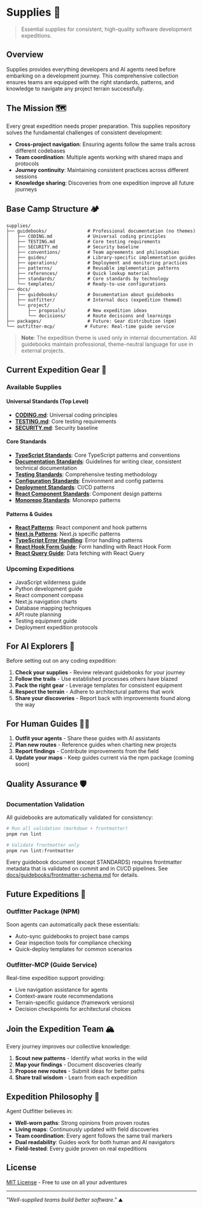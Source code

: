 # Supplies 🎒

> Essential supplies for consistent, high-quality software development expeditions.

## Overview

Supplies provides everything developers and AI agents need before embarking on a development journey. This comprehensive collection ensures teams are equipped with the right standards, patterns, and knowledge to navigate any project terrain successfully.

## The Mission 🗺️

Every great expedition needs proper preparation. This supplies repository solves the fundamental challenges of consistent development:

- **Cross-project navigation**: Ensuring agents follow the same trails across different codebases
- **Team coordination**: Multiple agents working with shared maps and protocols
- **Journey continuity**: Maintaining consistent practices across different sessions
- **Knowledge sharing**: Discoveries from one expedition improve all future journeys

## Base Camp Structure 🏕️

```text
supplies/
├── guidebooks/               # Professional documentation (no themes)
│   ├── CODING.md             # Universal coding principles
│   ├── TESTING.md            # Core testing requirements
│   ├── SECURITY.md           # Security baseline
│   ├── conventions/          # Team agreements and philosophies
│   ├── guides/               # Library-specific implementation guides
│   ├── operations/           # Deployment and monitoring practices
│   ├── patterns/             # Reusable implementation patterns
│   ├── references/           # Quick lookup material
│   ├── standards/            # Core standards by technology
│   └── templates/            # Ready-to-use configurations
├── docs/
│   ├── guidebooks/           # Documentation about guidebooks
│   ├── outfitter/            # Internal docs (expedition themed)
│   └── project/
│       ├── proposals/        # New expedition ideas
│       └── decisions/        # Route decisions and learnings
├── packages/                 # Future: Gear distribution (npm)
└── outfitter-mcp/           # Future: Real-time guide service
```

> **Note**: The expedition theme is used only in internal documentation. All guidebooks maintain professional, theme-neutral language for use in external projects.

## Current Expedition Gear 🧭

### Available Supplies

#### Universal Standards (Top Level)

- **[CODING.md](guidebooks/CODING.md)**: Universal coding principles
- **[TESTING.md](guidebooks/TESTING.md)**: Core testing requirements
- **[SECURITY.md](guidebooks/SECURITY.md)**: Security baseline

#### Core Standards

- **[TypeScript Standards](guidebooks/standards/typescript-standards.md)**: Core TypeScript patterns and conventions
- **[Documentation Standards](guidebooks/standards/documentation-standards.md)**: Guidelines for writing clear, consistent technical documentation
- **[Testing Standards](guidebooks/standards/testing-standards.md)**: Comprehensive testing methodology
- **[Configuration Standards](guidebooks/standards/configuration-standards.md)**: Environment and config patterns
- **[Deployment Standards](guidebooks/standards/deployment-standards.md)**: CI/CD patterns
- **[React Component Standards](guidebooks/standards/react-component-standards.md)**: Component design patterns
- **[Monorepo Standards](guidebooks/standards/monorepo-standards.md)**: Monorepo patterns

#### Patterns & Guides

- **[React Patterns](guidebooks/patterns/react-patterns.md)**: React component and hook patterns
- **[Next.js Patterns](guidebooks/patterns/nextjs-patterns.md)**: Next.js specific patterns
- **[TypeScript Error Handling](guidebooks/patterns/typescript-error-handling.md)**: Error handling patterns
- **[React Hook Form Guide](guidebooks/guides/react-hook-form.md)**: Form handling with React Hook Form
- **[React Query Guide](guidebooks/guides/react-query.md)**: Data fetching with React Query

### Upcoming Expeditions

- JavaScript wilderness guide
- Python development guide
- React component compass
- Next.js navigation charts
- Database mapping techniques
- API route planning
- Testing equipment guide
- Deployment expedition protocols

## For AI Explorers 🤖

Before setting out on any coding expedition:

1. **Check your supplies** - Review relevant guidebooks for your journey
2. **Follow the trails** - Use established processes others have blazed
3. **Pack the right gear** - Leverage templates for consistent equipment
4. **Respect the terrain** - Adhere to architectural patterns that work
5. **Share your discoveries** - Report back with improvements found along the way

## For Human Guides 👨‍💻

1. **Outfit your agents** - Share these guides with AI assistants
2. **Plan new routes** - Reference guides when charting new projects
3. **Report findings** - Contribute improvements from the field
4. **Update your maps** - Keep guides current via the npm package (coming soon)

## Quality Assurance 🛡️

### Documentation Validation

All guidebooks are automatically validated for consistency:

```bash
# Run all validation (markdown + frontmatter)
pnpm run lint

# Validate frontmatter only
pnpm run lint:frontmatter
```

Every guidebook document (except STANDARDS) requires frontmatter metadata that is validated on commit and in CI/CD pipelines. See [docs/guidebooks/frontmatter-schema.md](docs/guidebooks/frontmatter-schema.md) for details.

## Future Expeditions 🚀

### Outfitter Package (NPM)

Soon agents can automatically pack these essentials:

- Auto-sync guidebooks to project base camps
- Gear inspection tools for compliance checking
- Quick-deploy templates for common scenarios

### Outfitter-MCP (Guide Service)

Real-time expedition support providing:

- Live navigation assistance for agents
- Context-aware route recommendations
- Terrain-specific guidance (framework versions)
- Decision checkpoints for architectural choices

## Join the Expedition Team 🏔️

Every journey improves our collective knowledge:

1. **Scout new patterns** - Identify what works in the wild
2. **Map your findings** - Document discoveries clearly
3. **Propose new routes** - Submit ideas for better paths
4. **Share trail wisdom** - Learn from each expedition

## Expedition Philosophy 🧗

Agent Outfitter believes in:

- **Well-worn paths**: Strong opinions from proven routes
- **Living maps**: Continuously updated with field discoveries
- **Team coordination**: Every agent follows the same trail markers
- **Dual readability**: Guides work for both human and AI navigators
- **Field-tested**: Every guide proven on real expeditions

## License

[MIT License](LICENSE) - Free to use on all your adventures

---

_"Well-supplied teams build better software."_ ⛰️
